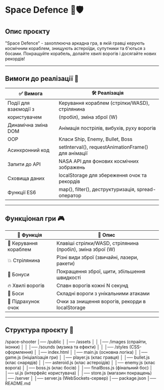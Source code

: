# Space Defence 🚀🛡️

## Опис проєкту
"Space Defence" - захоплююча аркадна гра, в якій гравці керують космічним кораблем, знищують астероїди, супутники та б'ються з босами. Покращуйте корабель, долайте хвилі ворогів і досягайте нових рекордів!

---

## Вимоги до реалізації 🎯
| ✅ **Вимога**                 | 🛠 **Реалізація**                                  |
|-------------------------------|---------------------------------------------------- |
| Події для взаємодії з         | Керування кораблем (стрілки/WASD), стрілянина       |
| користувачем                  | (пробіл), зміна зброї (W)                           |
| Динамічна зміна DOM           | Анімація пострілів, вибухів, руху ворогів           |
| OOP                           | Класи Ship, Enemy, Bullet, Boss                     |
| Асинхронний код               | setInterval(), requestAnimationFrame() для анімації |
| Запити до API                 | NASA API для фонових космічних зображень            |
| Сховища даних                 | localStorage для збереження очок та рекордів        |
| Функції ES6                   | map(), filter(), деструктуризація, spread-оператор  |

---

## Функціонал гри 🎮
| 📌 **Функція**                | 🎯 **Опис**                                               |
|--------------------------------|-----------------------------------------------------------|
| 🚀 Керування кораблем         | Клавіші стрілки/WASD, стрілянина (пробіл), зміна зброї (W) |
| 💥 Стрілянина                 | Різні види зброї (звичайні, лазери, ракети)                |
| 🎁 Бонуси                     | Покращення зброї, щити, збільшення швидкості               |
| 🔥 Хвилі ворогів              | Спавн ворогів кожні N секунд                               |
| 👾 Боси                       | Складні вороги з унікальними атаками                       |
| 🎯 Підрахунок очок            | Очки за знищення ворогів, рекорди в localStorage           |

---

## Структура проєкту 📂
/space-shooter 
│── /public 
│ │── /assets 
│ │ │── /images (спрайти, іконки) 
│ │ │── /sounds (музика та ефекти) 
│ │ │── /styles (CSS-оформлення) 
│ │── index.html 
│ │── main.js (основна логіка) 
│ │── game.js (ініціалізація гри) 
│ │── player.js (клас гравця) 
│ │── bullet.js (клас снарядів)
│ │── asteroid.js (клас астероідів)
│ │── enemy.js (клас ворога) 
│ │── boss.js (клас босів) 
│ │── finalBoss.js (фінальний бос) 
│ │── ui.js (інтерфейс користувача) 
│ │── store.js (магазин покращень) 
│── /server 
│ │── server.js (WebSockets-сервер) 
│── package.json 
│── README.md